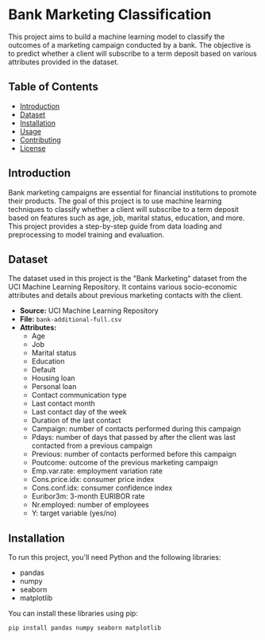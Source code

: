 # Bank Marketing Classification

This project aims to build a machine learning model to classify the outcomes of a marketing campaign conducted by a bank. The objective is to predict whether a client will subscribe to a term deposit based on various attributes provided in the dataset.

## Table of Contents
- [Introduction](#introduction)
- [Dataset](#dataset)
- [Installation](#installation)
- [Usage](#usage)
- [Contributing](#contributing)
- [License](#license)

## Introduction

Bank marketing campaigns are essential for financial institutions to promote their products. The goal of this project is to use machine learning techniques to classify whether a client will subscribe to a term deposit based on features such as age, job, marital status, education, and more. This project provides a step-by-step guide from data loading and preprocessing to model training and evaluation.

## Dataset

The dataset used in this project is the "Bank Marketing" dataset from the UCI Machine Learning Repository. It contains various socio-economic attributes and details about previous marketing contacts with the client.

- **Source:** UCI Machine Learning Repository
- **File:** `bank-additional-full.csv`
- **Attributes:**
  - Age
  - Job
  - Marital status
  - Education
  - Default
  - Housing loan
  - Personal loan
  - Contact communication type
  - Last contact month
  - Last contact day of the week
  - Duration of the last contact
  - Campaign: number of contacts performed during this campaign
  - Pdays: number of days that passed by after the client was last contacted from a previous campaign
  - Previous: number of contacts performed before this campaign
  - Poutcome: outcome of the previous marketing campaign
  - Emp.var.rate: employment variation rate
  - Cons.price.idx: consumer price index
  - Cons.conf.idx: consumer confidence index
  - Euribor3m: 3-month EURIBOR rate
  - Nr.employed: number of employees
  - Y: target variable (yes/no)

## Installation

To run this project, you'll need Python and the following libraries:

- pandas
- numpy
- seaborn
- matplotlib

You can install these libraries using pip:

```sh
pip install pandas numpy seaborn matplotlib
